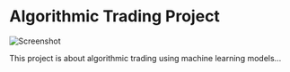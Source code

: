 # Algorithmic Trading Project  

![Screenshot](https://github.com/user-attachments/assets/35bf917a-b3ba-43c7-8afa-ec2dae78fac8)

This project is about algorithmic trading using machine learning models...